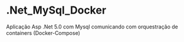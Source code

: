 # .Net_MySql_Docker
Aplicação Asp .Net 5.0 com Mysql comunicando com orquestração de containers (Docker-Compose)
